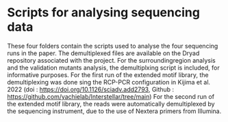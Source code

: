 # Scripts for analysing sequencing data

These four folders contain the scripts used to analyse the four sequencing runs in the paper. 
The demultiplexed files are available on the Dryad repository associated with the project.
For the surroundingregion analysis and the validation mutants analysis, the demultiplxing script is included, for informative purposes.
For the first run of the extended motif library, the demultiplexing was done sing the RCP-PCR configuration in Kijima et al. 2022 (doi : https://doi.org/10.1126/sciadv.add2793, Github : https://github.com/yachielab/Interstellar/tree/main)
For the second run of the extended motif library, the reads were automatically demultiplexed by the sequencing instrument, due to the use of Nextera primers from Illumina.